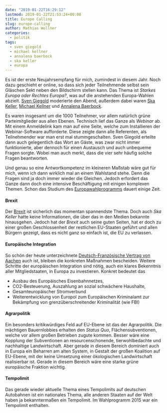 ```yaml
---
date: "2019-01-22T16:29:12"
lastmod: 2019-01-22T21:53:24+00:00
title: Europe Calling
slug: europe-calling
author: Mathias Wellner
categories:
  - politik
tags:
  - sven giegold
  - michael kellner
  - annalena baerbock
  - ska keller
  - europa
---
```

Es ist der erste Neujahrsempfang für mich, zumindest in diesem Jahr. Noch dazu geschieht er online, so dass sich jeder Teilnehmende selbst sein Gläschen Sekt neben den Bildschirm stellen kann. Das Thema ist _Starkes Europa oder Rechtes Europa?_, was auf die anstehenden Europa-Wahlen abzielt. [Sven Giegold](https://sven-giegold.de) moderierte den Abend, außerdem dabei waren [Ska Keller](https://www.skakeller.de), [Michael Kellner](http://michael-kellner.info/) und [Annalena Baerbock](https://www.annalena-baerbock.de/). 
<!--more-->

Es waren insgesamt um die 1000 Teilnehmer, vor allem natürlich grüne Parteimitglieder aus allen Ebenen. Technisch lief das Ganze als _Webinar_ ab. Mit einem Anmeldelink kam man auf eine Seite, welche zum Installieren der Webinar-Software aufforderte. Diese zeigte dann alle Referenten, als Teilnehmender war man erst mal stummgeschalten. Sven Giegold erteilte dann auch gelegentlich das Wort an Gäste, was zwar nicht immer funktionierte, aber dennoch für einen Austausch und auch unbequeme Fragen sorgte. Wobei man auch merkt, dass die vier sehr häufig solche Fragen beantworten. 

Und genau so eine Antwortkompetenz im kleineren Maßstab wäre gut für mich, wenn ich dann wirklich mal an einem Wahlstand stehe. Denn die Fragen sind ja doch immer wieder die Gleichen. Jedoch erfordert das Ganze dann doch eine intensive Beschäftigung mit einigen komplexen Themen. Schon das Studium des [Europawahlprogramms](https://www.gruene.de/fileadmin/user_upload/Dokumente/B90GRUENE_Europawahlprogramm_2019.pdf) dauert einige Zeit.

#### Brexit

Der [Brexit](https://de.wikipedia.org/wiki/EU-Austritt_des_Vereinigten_K%C3%B6nigreichs) ist sicherlich das momentan spannendste Thema. Doch auch _Ska Keller_ hatte keine Informationen, die über das in den Medien bekannte hinausgehen. Jedoch hat der _Brexit_ auch seine guten Seiten, hat er doch zu einer großen Geschlossenheit der restlichen EU-Staaten geführt und allen Bürgern gezeigt, dass es nicht ganz so einfach ist, die EU zu verlassen. 

#### Europäische Integration

So schön der heute unterzeichnete [Deutsch-Französische Vertrag von Aachen](https://de.wikipedia.org/wiki/Vertrag_von_Aachen) auch ist, bleiben die konkreten Maßnahmen bescheiden. Weitere Schritte der europäischen Integration sind nötig, auch ein klares Bekenntnis aller Mitgliedstaaten, in Europa zu investieren. Konkret bedeutet das

- Ausbau des Europäisches Eisenbahnnetzes,
- CO2-Besteuerung, Auszahlung an sozial schwächere Haushalte,
- Gesamteuropäischer Stromverbund
- Weiterentwicklung von Europol zum Europäischen Kriminalamt zur Bekämpfung von grenzüberschreitender Kriminalität (wie FBI)

#### Agrarpolitik

Ein besonders kritikwürdiges Feld auf EU-Ebene ist das der Agrarpolitik. Die mächtigen Bauernlobbies erhalten den _Status Quo_, Flächensubventionen, welche vor allem großen Betrieben zugute kommen. Besser wäre eine Kopplung der Subventionen an resourcenschonende, tierwohlbedachte und nachhaltige Landwirtschaft. Aber gerade in diesem Bereich dominiert auch in Europa ein Beharren am alten System, in Gestalt der großen Koalition auf EU-Ebene, mit der keine Umsetzung einer ökologischen Landwirtschaft realisierbar ist. Gerade in diesem Bereich wäre eine starke grüne europäische Fraktion wichtig. 

#### Tempolimit

Das gerade wieder aktuelle Thema eines Tempolimits auf deutschen Autobahnen ist ein nationales Thema, alle anderen Staaten auf der Welt haben ja bekanntermaßen ein Tempolimit. Im Wahlprogramm 2015 war ein Tempolimit enthalten. 
